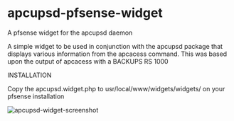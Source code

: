 # apcupsd-pfsense-widget
A pfsense widget for the apcupsd daemon

A simple widget to be used in conjunction with the apcupsd package that displays various information from the apcacess command.
This was based upon the output of apcacess with a BACKUPS RS 1000

INSTALLATION

Copy the apcupsd.widget.php to usr/local/www/widgets/widgets/ on your pfsense installation

![apcupsd-widget-screenshot](https://raw.githubusercontent.com/jmarchewka/apcupsd-pfsense-widget/main/apcupsd-screenshot.png)
